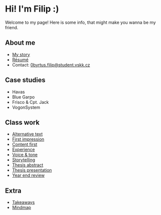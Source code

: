 # Hi! I'm Filip :)

Welcome to my page! Here is some info, that might make you wanna be my friend.

## About me 

- [My story](my-story/index.md)
- [Résumé](/04-experience/AJ-CV_Byrtus.pdf)
- Contact: 0byrtus.filip@student.vskk.cz

## Case studies

- Havas
- Blue Garpo
- Frisco & Cpt. Jack
- VogonSystem

## Class work

- [Alternative text](01-alternative-text/index.md)
- [First impression](02-first-impression/index.md)
- [Content first](03-content-first/index.md)
- [Experience](04-experience/index.md)
- [Voice & tone](05-voice-tone/index.md)
- [Storytelling](06-storytelling/index.md)
- [Thesis abstract](07-thesis-abstract/index.md)
- [Thesis presentation](008-thesis-presentation/index.md)
- [Year end review](year-end-review/index.md)

## Extra

- [Takeaways](/takeaway/index.md)
- [Mindmap](/mindmap/index.md)
